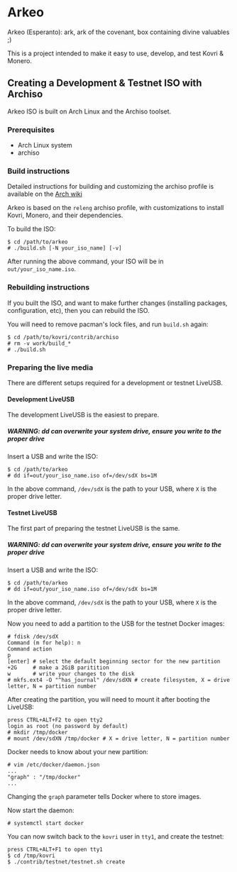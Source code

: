 # Arkeo

Arkeo (Esperanto): ark, ark of the covenant, box containing divine valuables ;)

This is a project intended to make it easy to use, develop, and test Kovri & Monero.

## Creating a Development & Testnet ISO with Archiso

Arkeo ISO is built on Arch Linux and the Archiso toolset.

### Prerequisites
- Arch Linux system
- archiso

### Build instructions

Detailed instructions for building and customizing the archiso profile is available on the [Arch
wiki](https://wiki.archlinux.org/index.php/Archiso)

Arkeo is based on the `releng` archiso profile, with customizations to install Kovri, Monero, and their dependencies.

To build the ISO:
```
$ cd /path/to/arkeo
# ./build.sh [-N your_iso_name] [-v]
```

After running the above command, your ISO will be in `out/your_iso_name.iso`.

### Rebuilding instructions

If you built the ISO, and want to make further changes (installing packages, configuration, etc), then you can rebuild
the ISO.

You will need to remove pacman's lock files, and run `build.sh` again:
```
$ cd /path/to/kovri/contrib/archiso
# rm -v work/build_*
# ./build.sh
```

### Preparing the live media

There are different setups required for a development or testnet LiveUSB.

#### Development LiveUSB 

The development LiveUSB is the easiest to prepare. 

##### WARNING: dd can overwrite your system drive, ensure you write to the proper drive

Insert a USB and write the ISO:
```
$ cd /path/to/arkeo
# dd if=out/your_iso_name.iso of=/dev/sdX bs=1M
```

In the above command, `/dev/sdX` is the path to your USB, where `X` is the proper drive letter.

#### Testnet LiveUSB

The first part of preparing the testnet LiveUSB is the same.

##### WARNING: dd can overwrite your system drive, ensure you write to the proper drive

Insert a USB and write the ISO:
```
$ cd /path/to/arkeo
# dd if=out/your_iso_name.iso of=/dev/sdX bs=1M
```

In the above command, `/dev/sdX` is the path to your USB, where `X` is the proper drive letter.

Now you need to add a partition to the USB for the testnet Docker images:
```
# fdisk /dev/sdX
Command (m for help): n
Command action
p
[enter] # select the default beginning sector for the new partition
+2G     # make a 2GiB paritition
w       # write your changes to the disk
# mkfs.ext4 -O "^has_journal" /dev/sdXN # create filesystem, X = drive letter, N = partition number
```

After creating the partition, you will need to mount it after booting the LiveUSB:
```
press CTRL+ALT+F2 to open tty2
login as root (no password by default)
# mkdir /tmp/docker
# mount /dev/sdXN /tmp/docker # X = drive letter, N = partition number
```

Docker needs to know about your new partition:
```
# vim /etc/docker/daemon.json
...
"graph" : "/tmp/docker"
...
```

Changing the `graph` parameter tells Docker where to store images.

Now start the daemon:
```
# systemctl start docker
```

You can now switch back to the `kovri` user in `tty1`, and create the testnet:
```
press CTRL+ALT+F1 to open tty1
$ cd /tmp/kovri
$ ./contrib/testnet/testnet.sh create
```
